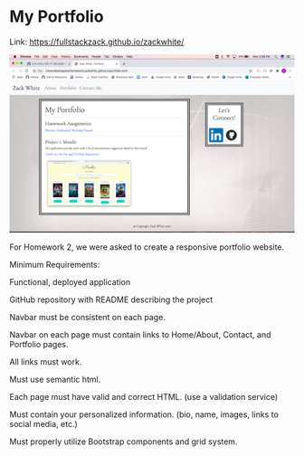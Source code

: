 # My Portfolio

Link: https://fullstackzack.github.io/zackwhite/

<img src="images/zackportfolio.png" alt="Screenshot of My Portfolio">

For Homework 2, we were asked to create a responsive portfolio website.

Minimum Requirements:

Functional, deployed application

GitHub repository with README describing the project

Navbar must be consistent on each page.

Navbar on each page must contain links to Home/About, Contact, and Portfolio pages.

All links must work.

Must use semantic html.

Each page must have valid and correct HTML. (use a validation service)

Must contain your personalized information. (bio, name, images, links to social media, etc.)

Must properly utilize Bootstrap components and grid system.
